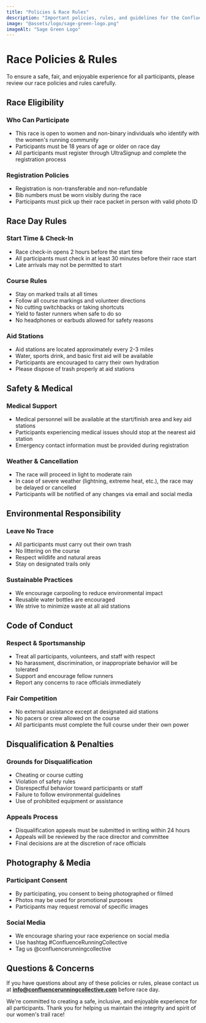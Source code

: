 ```yaml
---
title: "Policies & Race Rules"
description: "Important policies, rules, and guidelines for the Confluence Running Collective women's trail race"
image: "@assets/logo/sage-green-logo.png"
imageAlt: "Sage Green Logo"
---
```


# Race Policies & Rules

To ensure a safe, fair, and enjoyable experience for all participants, please review our race policies and rules carefully.

## Race Eligibility

### Who Can Participate
- This race is open to women and non-binary individuals who identify with the women's running community
- Participants must be 18 years of age or older on race day
- All participants must register through UltraSignup and complete the registration process

### Registration Policies
- Registration is non-transferable and non-refundable
- Bib numbers must be worn visibly during the race
- Participants must pick up their race packet in person with valid photo ID

## Race Day Rules

### Start Time & Check-In
- Race check-in opens 2 hours before the start time
- All participants must check in at least 30 minutes before their race start
- Late arrivals may not be permitted to start

### Course Rules
- Stay on marked trails at all times
- Follow all course markings and volunteer directions
- No cutting switchbacks or taking shortcuts
- Yield to faster runners when safe to do so
- No headphones or earbuds allowed for safety reasons

### Aid Stations
- Aid stations are located approximately every 2-3 miles
- Water, sports drink, and basic first aid will be available
- Participants are encouraged to carry their own hydration
- Please dispose of trash properly at aid stations

## Safety & Medical

### Medical Support
- Medical personnel will be available at the start/finish area and key aid stations
- Participants experiencing medical issues should stop at the nearest aid station
- Emergency contact information must be provided during registration

### Weather & Cancellation
- The race will proceed in light to moderate rain
- In case of severe weather (lightning, extreme heat, etc.), the race may be delayed or cancelled
- Participants will be notified of any changes via email and social media

## Environmental Responsibility

### Leave No Trace
- All participants must carry out their own trash
- No littering on the course
- Respect wildlife and natural areas
- Stay on designated trails only

### Sustainable Practices
- We encourage carpooling to reduce environmental impact
- Reusable water bottles are encouraged
- We strive to minimize waste at all aid stations

## Code of Conduct

### Respect & Sportsmanship
- Treat all participants, volunteers, and staff with respect
- No harassment, discrimination, or inappropriate behavior will be tolerated
- Support and encourage fellow runners
- Report any concerns to race officials immediately

### Fair Competition
- No external assistance except at designated aid stations
- No pacers or crew allowed on the course
- All participants must complete the full course under their own power

## Disqualification & Penalties

### Grounds for Disqualification
- Cheating or course cutting
- Violation of safety rules
- Disrespectful behavior toward participants or staff
- Failure to follow environmental guidelines
- Use of prohibited equipment or assistance

### Appeals Process
- Disqualification appeals must be submitted in writing within 24 hours
- Appeals will be reviewed by the race director and committee
- Final decisions are at the discretion of race officials

## Photography & Media

### Participant Consent
- By participating, you consent to being photographed or filmed
- Photos may be used for promotional purposes
- Participants may request removal of specific images

### Social Media
- We encourage sharing your race experience on social media
- Use hashtag #ConfluenceRunningCollective
- Tag us @confluencerunningcollective

## Questions & Concerns

If you have questions about any of these policies or rules, please contact us at **info@confluencerunningcollective.com** before race day.

We're committed to creating a safe, inclusive, and enjoyable experience for all participants. Thank you for helping us maintain the integrity and spirit of our women's trail race! 